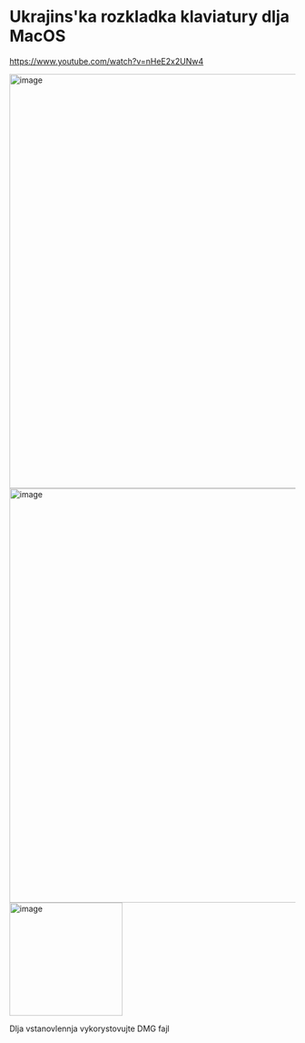 # Ukrajins'ka rozkladka klaviatury dlja MacOS

https://www.youtube.com/watch?v=nHeE2x2UNw4


<img width="729" alt="image" src="https://user-images.githubusercontent.com/30189172/223022849-ce3e8099-b532-4c2b-b5a5-cb1ac3daeb42.png">

<img width="729" alt="image" src="https://user-images.githubusercontent.com/30189172/223022819-c6e64e1b-88ff-4b0c-bedf-3e6bb3414277.png">


<img width="199" alt="image" src="https://user-images.githubusercontent.com/30189172/223021844-585ae762-8c15-4bc9-947d-03f5628c6878.png">

Dlja vstanovlennja vykorystovujte DMG fajl

